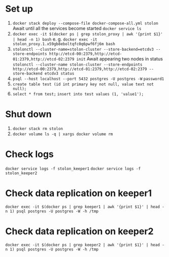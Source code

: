 # Set up
1. `docker stack deploy --compose-file docker-compose-all.yml stolon`
Await until all the services become started
`docker service ls`
2. `docker exec -it $(docker ps | grep stolon_proxy | awk '{print $1}' | head -n 1) bash` e. g. `docker exec -it stolon_proxy.1.x59gb8eboltqfc0q6pwf6fj6m bash`
3. `stolonctl --cluster-name=stolon-cluster --store-backend=etcdv3 --store-endpoints http://etcd-00:2379,http://etcd-01:2379,http://etcd-02:2379 init`
Await appearing two nodes in status
`stolonctl --cluster-name stolon-cluster --store-endpoints http://etcd-00:2379,http://etcd-01:2379,http://etcd-02:2379 --store-backend etcdv3 status`
4. `psql --host localhost --port 5432 postgres -U postgres -W`
`password1`
5. `create table test (id int primary key not null, value text not null);`
6. `select * from test;`
`insert into test values (1, 'value1');`

# Shut down
1. `docker stack rm stolon`
2. `docker volume ls -q | xargs docker volume rm`

# Check logs
`docker service logs -f stolon_keeper1`
`docker service logs -f stolon_keeper2`

# Check data replication on keeper1
`docker exec -it $(docker ps | grep keeper1 | awk '{print $1}' | head -n 1) psql postgres -U postgres -W -h /tmp`

# Check data replication on keeper2
`docker exec -it $(docker ps | grep keeper2 | awk '{print $1}' | head -n 1) psql postgres -U postgres -W -h /tmp`